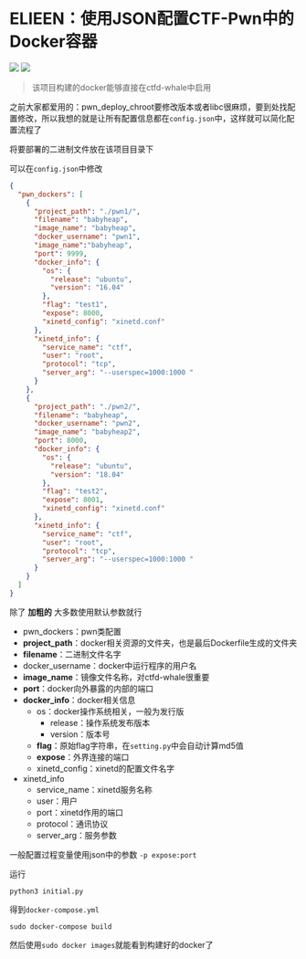 # ELIEEN：使用JSON配置CTF-Pwn中的Docker容器

![](https://img.shields.io/badge/joe1sn-ELIEEN-green)  ![](https://img.shields.io/badge/python-3.7-yellow)

> 该项目构建的docker能够直接在ctfd-whale中启用

之前大家都爱用的：pwn_deploy_chroot要修改版本或者libc很麻烦，要到处找配置修改，所以我想的就是让所有配置信息都在`config.json`中，这样就可以简化配置流程了

将要部署的二进制文件放在该项目目录下

可以在`config.json`中修改

```json
{
  "pwn_dockers": [
    {
      "project_path": "./pwn1/",
      "filename": "babyheap",
      "image_name": "babyheap",
      "docker_username": "pwn1",
      "image_name":"babyheap",
      "port": 9999,
      "docker_info": {
        "os": {
          "release": "ubuntu",
          "version": "16.04"
        },
        "flag": "test1",
        "expose": 8000,
        "xinetd_config": "xinetd.conf"
      },
      "xinetd_info": {
        "service_name": "ctf",
        "user": "root",
        "protocol": "tcp",
        "server_arg": "--userspec=1000:1000 "
      }
    },
    {
      "project_path": "./pwn2/",
      "filename": "babyheap",
      "docker_username": "pwn2",
      "image_name": "babyheap2",
      "port": 8000,
      "docker_info": {
        "os": {
          "release": "ubuntu",
          "version": "18.04"
        },
        "flag": "test2",
        "expose": 8001,
        "xinetd_config": "xinetd.conf"
      },
      "xinetd_info": {
        "service_name": "ctf",
        "user": "root",
        "protocol": "tcp",
        "server_arg": "--userspec=1000:1000 "
      }
    }
  ]
}
```

除了 **加粗的** 大多数使用默认参数就行

- pwn_dockers：pwn类配置
- **project_path**：docker相关资源的文件夹，也是最后Dockerfile生成的文件夹
- **filename**：二进制文件名字
- docker_username：docker中运行程序的用户名
- **image_name**：镜像文件名称，对ctfd-whale很重要
- **port**：docker向外暴露的内部的端口
- **docker_info**：docker相关信息
  - os：docker操作系统相关，一般为发行版
    - release：操作系统发布版本
    - version：版本号
  - **flag**：原始flag字符串，在`setting.py`中会自动计算md5值
  - **expose**：外界连接的端口
  - xinetd_config：xinetd的配置文件名字
- xinetd_info
  - service_name：xinetd服务名称
  - user：用户
  - port：xinetd作用的端口
  - protocol：通讯协议
  - server_arg：服务参数

一般配置过程变量使用json中的参数 `-p expose:port`

运行

```shell
python3 initial.py
```

得到`docker-compose.yml`

```shell
sudo docker-compose build
```

然后使用`sudo docker images`就能看到构建好的docker了
